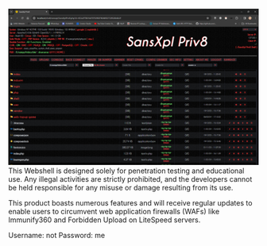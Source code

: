 ![screenshot](https://raw.githubusercontent.com/SANSDESU/sansxplpriv8/master/src/screenshot.png)
This Webshell is designed solely for penetration testing and educational use. Any illegal activities are strictly prohibited, and the developers cannot be held responsible for any misuse or damage resulting from its use.<br>

This product boasts numerous features and will receive regular updates to enable users to circumvent web application firewalls (WAFs) like Immunify360 and Forbidden Upload on LiteSpeed servers.

Username: not
Password: me

